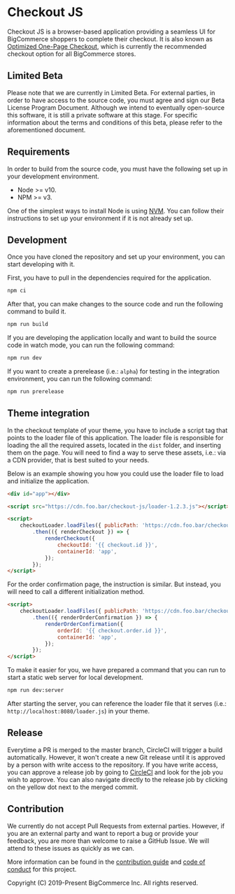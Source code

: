 # Checkout JS

Checkout JS is a browser-based application providing a seamless UI for BigCommerce shoppers to complete their checkout. It is also known as [Optimized One-Page Checkout](https://support.bigcommerce.com/s/article/Optimized-Single-Page-Checkout), which is currently the recommended checkout option for all BigCommerce stores.

## Limited Beta

Please note that we are currently in Limited Beta. For external parties, in order to have access to the source code, you must agree and sign our Beta License Program Document. Although we intend to eventually open-source this software, it is still a private software at this stage. For specific information about the terms and conditions of this beta, please refer to the aforementioned document.

## Requirements

In order to build from the source code, you must have the following set up in your development environment.

* Node >= v10.
* NPM >= v3.

One of the simplest ways to install Node is using [NVM](https://github.com/nvm-sh/nvm#installation-and-update). You can follow their instructions to set up your environment if it is not already set up.

## Development

Once you have cloned the repository and set up your environment, you can start developing with it. 

First, you have to pull in the dependencies required for the application.

```sh
npm ci
```

After that, you can make changes to the source code and run the following command to build it.

```sh
npm run build
```

If you are developing the application locally and want to build the source code in watch mode, you can run the following command:

```sh
npm run dev
```

If you want to create a prerelease (i.e.: `alpha`) for testing in the integration environment, you can run the following command:

```sh
npm run prerelease
```

## Theme integration

In the checkout template of your theme, you have to include a script tag that points to the loader file of this application. The loader file is responsible for loading the all the required assets, located in the `dist` folder, and inserting them on the page. You will need to find a way to serve these assets, i.e.: via a CDN provider, that is best suited to your needs.

Below is an example showing you how you could use the loader file to load and initialize the application.

```html
<div id="app"></div>

<script src="https://cdn.foo.bar/checkout-js/loader-1.2.3.js"></script>

<script>
    checkoutLoader.loadFiles({ publicPath: 'https://cdn.foo.bar/checkout-js/' })
        .then(({ renderCheckout }) => {
            renderCheckout({
                checkoutId: '{{ checkout.id }}',
                containerId: 'app',
            });
        });
</script>
```

For the order confirmation page, the instruction is similar. But instead, you will need to call a different initialization method.

```html
<script>
    checkoutLoader.loadFiles({ publicPath: 'https://cdn.foo.bar/checkout-js/' })
        .then(({ renderOrderConfirmation }) => {
            renderOrderConfirmation({
                orderId: '{{ checkout.order.id }}',
                containerId: 'app',
            });
        });
</script>
```

To make it easier for you, we have prepared a command that you can run to start a static web server for local development.

```sh
npm run dev:server
```

After starting the server, you can reference the loader file that it serves (i.e.: `http://localhost:8080/loader.js`) in your theme.


## Release

Everytime a PR is merged to the master branch, CircleCI will trigger a build automatically. However, it won't create a new Git release until it is approved by a person with write access to the repository. If you have write access, you can approve a release job by going to [CircleCI](https://circleci.com/gh/bigcommerce/workflows/checkout-js/tree/master) and look for the job you wish to approve. You can also navigate directly to the release job by clicking on the yellow dot next to the merged commit.


## Contribution

We currently do not accept Pull Requests from external parties. However, if you are an external party and want to report a bug or provide your feedback, you are more than welcome to raise a GitHub Issue. We will attend to these issues as quickly as we can. 

More information can be found in the [contribution guide](CONTRIBUTING.md) and [code of conduct](CODE_OF_CONDUCT.md) for this project.


Copyright (C) 2019-Present BigCommerce Inc. All rights reserved.
